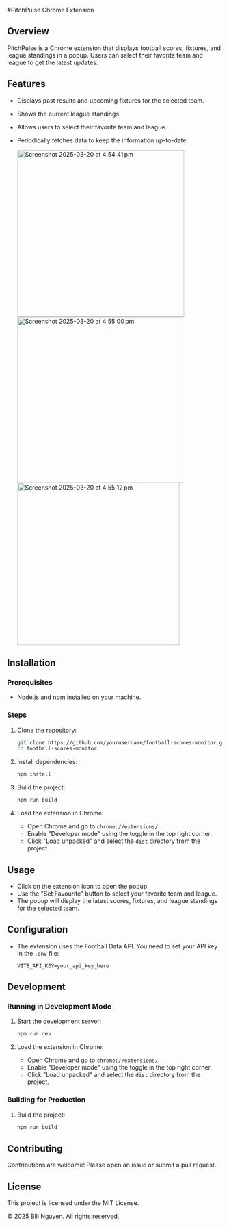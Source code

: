 #PitchPulse Chrome Extension

## Overview

PitchPulse is a Chrome extension that displays football scores, fixtures, and league standings in a popup. Users can select their favorite team and league to get the latest updates.

## Features

- Displays past results and upcoming fixtures for the selected team.
- Shows the current league standings.
- Allows users to select their favorite team and league.
- Periodically fetches data to keep the information up-to-date.

  <img width="390" alt="Screenshot 2025-03-20 at 4 54 41 pm" src="https://github.com/user-attachments/assets/99328d7b-ab80-44e7-bc70-8a216e463282" />
   <img width="388" alt="Screenshot 2025-03-20 at 4 55 00 pm" src="https://github.com/user-attachments/assets/85b1e3e3-c6e4-4050-af4e-78c26eb16187" />
   <img width="379" alt="Screenshot 2025-03-20 at 4 55 12 pm" src="https://github.com/user-attachments/assets/b8b9b046-7db3-4777-aeaa-b778a14932e3" />



## Installation

### Prerequisites

- Node.js and npm installed on your machine.

### Steps

1. Clone the repository:

   ```sh
   git clone https://github.com/yourusername/football-scores-monitor.git
   cd football-scores-monitor
   ```

2. Install dependencies:

   ```sh
   npm install
   ```

3. Build the project:

   ```sh
   npm run build
   ```

4. Load the extension in Chrome:
   - Open Chrome and go to `chrome://extensions/`.
   - Enable "Developer mode" using the toggle in the top right corner.
   - Click "Load unpacked" and select the `dist` directory from the project.

## Usage

- Click on the extension icon to open the popup.
- Use the "Set Favourite" button to select your favorite team and league.
- The popup will display the latest scores, fixtures, and league standings for the selected team.

## Configuration

- The extension uses the Football Data API. You need to set your API key in the `.env` file:
  ```properties
  VITE_API_KEY=your_api_key_here
  ```

## Development

### Running in Development Mode

1. Start the development server:

   ```sh
   npm run dev
   ```

2. Load the extension in Chrome:
   - Open Chrome and go to `chrome://extensions/`.
   - Enable "Developer mode" using the toggle in the top right corner.
   - Click "Load unpacked" and select the `dist` directory from the project.

### Building for Production

1. Build the project:
   ```sh
   npm run build
   ```

## Contributing

Contributions are welcome! Please open an issue or submit a pull request.

## License

This project is licensed under the MIT License.


© 2025 Bill Nguyen. All rights reserved.

